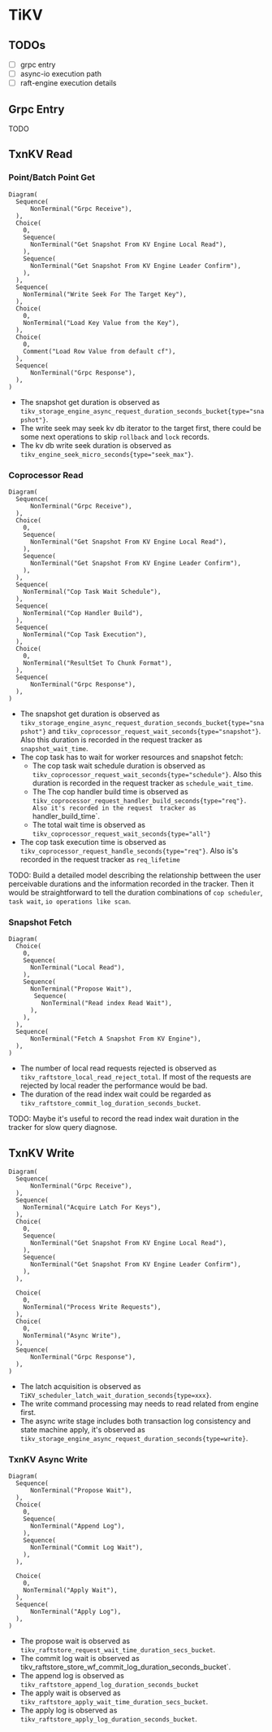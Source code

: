# TiKV


## TODOs
- [ ] grpc entry
- [ ] async-io execution path
- [ ] raft-engine execution details

## Grpc Entry
TODO

## TxnKV Read

### Point/Batch Point Get

```railroad
Diagram(
  Sequence(
      NonTerminal("Grpc Receive"),
  ),
  Choice(
    0,
    Sequence(
      NonTerminal("Get Snapshot From KV Engine Local Read"),
    ),
    Sequence(
      NonTerminal("Get Snapshot From KV Engine Leader Confirm"),
    ),
  ),
  Sequence(
    NonTerminal("Write Seek For The Target Key"),
  ),
  Choice(
    0,
    NonTerminal("Load Key Value from the Key"),
  ),
  Choice(
    0,
    Comment("Load Row Value from default cf"),
  ),
  Sequence(
      NonTerminal("Grpc Response"),
  ),
)
```

- The snapshot get duration is observed as `tikv_storage_engine_async_request_duration_seconds_bucket{type="snapshot"}`.
- The write seek may seek kv db iterator to the target first, there could be some next operations to skip `rollback` and `lock` records.
- The kv db write seek duration is observed as `tikv_engine_seek_micro_seconds{type="seek_max"}`.

### Coprocessor Read


```railroad
Diagram(
  Sequence(
      NonTerminal("Grpc Receive"),
  ),
  Choice(
    0,
    Sequence(
      NonTerminal("Get Snapshot From KV Engine Local Read"),
    ),
    Sequence(
      NonTerminal("Get Snapshot From KV Engine Leader Confirm"),
    ),
  ),
  Sequence(
    NonTerminal("Cop Task Wait Schedule"),
  ),
  Sequence(
    NonTerminal("Cop Handler Build"),
  ),
  Sequence(
    NonTerminal("Cop Task Execution"),
  ),
  Choice(
    0,
    NonTerminal("ResultSet To Chunk Format"),
  ),
  Sequence(
      NonTerminal("Grpc Response"),
  ),
)
```

- The snapshot get duration is observed as `tikv_storage_engine_async_request_duration_seconds_bucket{type="snapshot"}` and 
  `tikv_coprocessor_request_wait_seconds{type="snapshot"}`. Also this duration is recorded in the request tracker as `snapshot_wait_time`.
- The cop task has to wait for worker resources and snapshot fetch:
  - The cop task wait schedule duration is observed as `tikv_coprocessor_request_wait_seconds{type="schedule"}`. Also this duration is
    recorded in the request tracker as `schedule_wait_time`.
  - The The cop handler build time is observed as `tikv_coprocessor_request_handler_build_seconds{type="req"}. Also it's recorded in the request 
    tracker as `handler_build_time`.
  - The total wait time is observed as `tikv_coprocessor_request_wait_seconds{type="all"}`
- The cop task execution time is observed as `tikv_coprocessor_request_handle_seconds{type="req"}`. Also is's recorded in the request tracker as 
  `req_lifetime`
  
TODO: Build a detailed model describing the relationship bettween the user perceivable durations and the information recorded in the tracker. Then
it would be straightforward to tell the duration combinations of `cop scheduler`, `task wait`, `io operations like scan`.
  

### Snapshot Fetch

```railroad
Diagram(
  Choice(
    0,
    Sequence(
      NonTerminal("Local Read"),
    ),
    Sequence(
      NonTerminal("Propose Wait"),
       Sequence(
         NonTerminal("Read index Read Wait"),
      ),
    ),
  ),
  Sequence(
      NonTerminal("Fetch A Snapshot From KV Engine"),
  ),
)
```

- The number of local read requests rejected is observed as `tikv_raftstore_local_read_reject_total`. If most of the requests are rejected by local reader the
  performance would be bad.
- The duration of the read index wait could be regarded as `tikv_raftstore_commit_log_duration_seconds_bucket`. 

TODO: Maybe it's useful to record the read index wait duration in the tracker for slow query diagnose.


## TxnKV Write

```railroad
Diagram(
  Sequence(
      NonTerminal("Grpc Receive"),
  ),
  Sequence(
    NonTerminal("Acquire Latch For Keys"),
  ),
  Choice(
    0,
    Sequence(
      NonTerminal("Get Snapshot From KV Engine Local Read"),
    ),
    Sequence(
      NonTerminal("Get Snapshot From KV Engine Leader Confirm"),
    ),
  ),
  
  Choice(
    0,
    NonTerminal("Process Write Requests"),
  ),
  Choice(
    0,
    NonTerminal("Async Write"),
  ),
  Sequence(
      NonTerminal("Grpc Response"),
  ),
)
```

- The latch acquisition is observed as `TiKV_scheduler_latch_wait_duration_seconds{type=xxx}`.
- The write command processing may needs to read related from engine first.
- The async write stage includes both transaction log consistency and state machine apply, it's observed as `tikv_storage_engine_async_request_duration_seconds{type=write}`.



### TxnKV Async Write

``` railroad
Diagram(
  Sequence(
      NonTerminal("Propose Wait"),
  ),
  Choice(
    0,
    Sequence(
      NonTerminal("Append Log"),
    ),
    Sequence(
      NonTerminal("Commit Log Wait"),
    ),
  ),
  
  Choice(
    0,
    NonTerminal("Apply Wait"),
  ),
  Sequence(
      NonTerminal("Apply Log"),
  ),
)
```

- The propose wait is observed as `tikv_raftstore_request_wait_time_duration_secs_bucket`.
- The commit log wait is observed as tikv_raftstore_store_wf_commit_log_duration_seconds_bucket`.
- The append log is observed as `tikv_raftstore_append_log_duration_seconds_bucket`
- The apply wait is observed as `tikv_raftstore_apply_wait_time_duration_secs_bucket`.
- The apply log is observed as `tikv_raftstore_apply_log_duration_seconds_bucket`.
